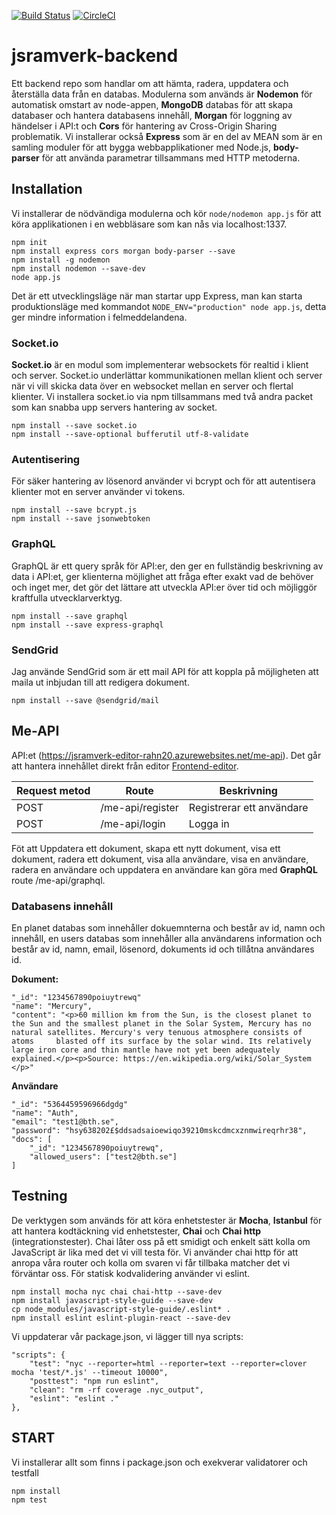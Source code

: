 [![Build Status](https://app.travis-ci.com/Rahn20/jsramverk-backend.svg?branch=main)](https://app.travis-ci.com/Rahn20/jsramverk-backend)
[![CircleCI](https://circleci.com/gh/Rahn20/jsramverk-backend/tree/main.svg?style=svg)](https://circleci.com/gh/Rahn20/jsramverk-backend/tree/main)

# jsramverk-backend

Ett backend repo som handlar om att hämta, radera, uppdatera och återställa data från en databas. Modulerna som används är **Nodemon** för automatisk omstart av node-appen, **MongoDB** databas för att skapa databaser och hantera databasens innehåll, **Morgan** för loggning av händelser i API:t och **Cors** för hantering av Cross-Origin Sharing problematik. Vi installerar också **Express** som är en del av MEAN som är en samling moduler för att bygga webbapplikationer med Node.js, **body-parser** för att använda parametrar tillsammans med HTTP metoderna.


## Installation

Vi installerar de nödvändiga modulerna och kör `node/nodemon app.js` för att köra applikationen i en webbläsare som kan nås via localhost:1337. 
```
npm init
npm install express cors morgan body-parser --save
npm install -g nodemon
npm install nodemon --save-dev
node app.js
```
Det är ett utvecklingsläge när man startar upp Express, man kan starta produktionsläge med kommandot `NODE_ENV="production" node app.js`, detta ger mindre information i felmeddelandena.

### Socket.io

**Socket.io** är en modul som implementerar websockets för realtid i klient och server. Socket.io underlättar kommunikationen mellan klient och server när vi vill skicka data över en websocket mellan en server och flertal klienter. Vi installera socket.io via npm tillsammans med två andra packet som kan snabba upp servers hantering av socket. 

```
npm install --save socket.io
npm install --save-optional bufferutil utf-8-validate
```

### Autentisering

För säker hantering av lösenord använder vi bcrypt och för att autentisera klienter mot en server använder vi tokens.

```
npm install --save bcrypt.js
npm install --save jsonwebtoken
```

### GraphQL

GraphQL är ett query språk för API:er, den ger en fullständig beskrivning av data i API:et, ger klienterna möjlighet att fråga efter exakt vad de behöver och inget mer, det gör det lättare att utveckla API:er över tid och möjliggör kraftfulla utvecklarverktyg.

```
npm install --save graphql
npm install --save express-graphql
```

### SendGrid

Jag använde SendGrid som är ett mail API för att koppla på möjligheten att maila ut inbjudan till att redigera dokument.

```
npm install --save @sendgrid/mail
```

## Me-API

API:et (https://jsramverk-editor-rahn20.azurewebsites.net/me-api). Det går att hantera innehållet direkt från editor [Frontend-editor](https://www.student.bth.se/~rahn20/editor/frontend/).


| Request metod | Route             |   Beskrivning                                 
|---------------|-------------------|------------------------------|
|   POST        | /me-api/register  | Registrerar ett användare    |
|   POST        | /me-api/login     | Logga in                     |

Föt att Uppdatera ett dokument, skapa ett nytt dokument, visa ett dokument, radera ett dokument, visa alla användare, visa en användare, radera en användare och uppdatera en användare kan göra med **GraphQL** route /me-api/graphql.


### Databasens innehåll  

En planet databas som innehåller dokuemnterna och består av id, namn och innehåll, en users databas som innehåller alla användarens information och består av id, namn, email, lösenord, dokuments id och tillåtna användares id.

**Dokument:**

```
"_id": "1234567890poiuytrewq"
"name": "Mercury",
"content": "<p>60 million km from the Sun, is the closest planet to the Sun and the smallest planet in the Solar System, Mercury has no natural satellites. Mercury's very tenuous atmosphere consists of atoms     blasted off its surface by the solar wind. Its relatively large iron core and thin mantle have not yet been adequately explained.</p><p>Source: https://en.wikipedia.org/wiki/Solar_System </p>"
```

**Användare**
```
"_id": "5364459596966dgdg"
"name": "Auth",
"email": "test1@bth.se",
"password": "hsy638202£$ddsadsaioewiqo39210mskcdmcxznmwireqrhr38",
"docs": [
    "_id": "1234567890poiuytrewq",
    "allowed_users": ["test2@bth.se"]
]
```

## Testning
De verktygen som används för att köra enhetstester är **Mocha**, **Istanbul** för att hantera kodtäckning vid enhetstester, **Chai** och **Chai http** (integrationstester). Chai låter oss på ett smidigt och enkelt sätt kolla om JavaScript är lika med det vi vill testa för. Vi använder chai http för att anropa våra router och kolla om svaren vi får tillbaka matcher det vi förväntar oss. För statisk kodvalidering använder vi eslint.
```
npm install mocha nyc chai chai-http --save-dev
npm install javascript-style-guide --save-dev
cp node_modules/javascript-style-guide/.eslint* .
npm install eslint eslint-plugin-react --save-dev
```
Vi uppdaterar vår package.json, vi lägger till nya scripts:
```
"scripts": {
    "test": "nyc --reporter=html --reporter=text --reporter=clover mocha 'test/*.js' --timeout 10000",
    "posttest": "npm run eslint",
    "clean": "rm -rf coverage .nyc_output",
    "eslint": "eslint ."
},
```

## START

Vi installerar allt som finns i package.json och exekverar validatorer och testfall
```
npm install
npm test
```
